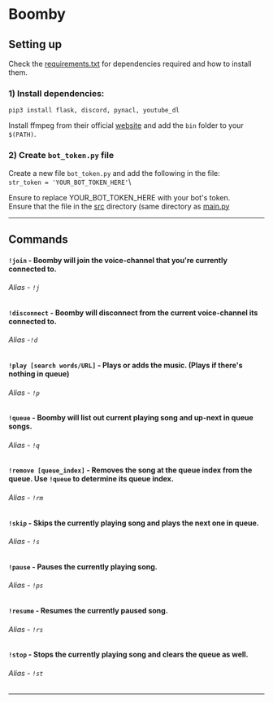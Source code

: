 # Boomby

## Setting up
Check the [requirements.txt](https://github.com/Eragonaz/Boomby/blob/master/requirements.txt) for dependencies required and how to install them.


### 1) Install dependencies:
`pip3 install flask, discord, pynacl, youtube_dl`

Install ffmpeg from their official [website](https://ffmpeg.org/download.html) and add the `bin` folder to your `$(PATH)`.


### 2) Create `bot_token.py` file

Create a new file `bot_token.py` and add the following in the file:\
`str_token = 'YOUR_BOT_TOKEN_HERE'`\

Ensure to replace YOUR_BOT_TOKEN_HERE with your bot's token.\
Ensure that the file in the [src](https://github.com/Eragonaz/Boomby/blob/master/src/) directory (same directory as [main.py](https://github.com/Eragonaz/Boomby/blob/master/src/main.py) 

---
## Commands

#### `!join` - Boomby will join the voice-channel that you're currently connected to.
###### Alias - `!j`

#### `!disconnect` - Boomby will disconnect from the current voice-channel its connected to.
###### Alias -`!d`

#### `!play [search words/URL]` - Plays or adds the music. (Plays if there's nothing in queue)
###### Alias - `!p`

#### `!queue` - Boomby will list out current playing song  and up-next in queue songs.
###### Alias - `!q`

#### `!remove [queue_index]` - Removes the song at the queue index from the queue. Use `!queue` to determine its queue index.
###### Alias - `!rm`

#### `!skip` - Skips the currently playing song and plays the next one in queue.
###### Alias - `!s`

#### `!pause` - Pauses the currently playing song.
###### Alias - `!ps`

#### `!resume` - Resumes the currently paused song.
###### Alias - `!rs` 

#### `!stop` - Stops the currently playing song and clears the queue as well.
###### Alias - `!st`
---